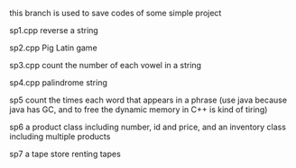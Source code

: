 this branch is used to save codes of some simple project

sp1.cpp reverse a string

sp2.cpp Pig Latin game

sp3.cpp count the number of each vowel in a string

sp4.cpp palindrome string

sp5 count the times each word that appears in a phrase (use java because java has GC, and to free the dynamic memory in C++ is kind of tiring)

sp6 a product class including number, id and price, and an inventory class including multiple products

sp7 a tape store renting tapes
